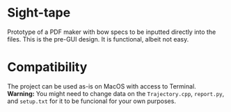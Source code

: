 # Sight-tape

Prototype of a PDF maker with bow specs to be inputted directly into the files. This is the pre-GUI design. It is functional, albeit not easy.

# Compatibility
The project can be used as-is on MacOS with access to Terminal.\
**Warning:** You might need to change data on the `Trajectory.cpp`, `report.py`, and `setup.txt` for it to be funcional for your own purposes.
